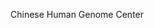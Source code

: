 [//]: # (Created by ./bin/manage_files.pl from ./species/Schistosoma_japonicum/PRJEA34885/Schistosoma_japonicum_PRJEA34885.summary.html on Thu Jun 11 13:45:37 2020)
Chinese Human Genome Center
